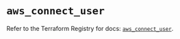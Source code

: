 # `aws_connect_user`

Refer to the Terraform Registry for docs: [`aws_connect_user`](https://registry.terraform.io/providers/hashicorp/aws/5.75.0/docs/resources/connect_user).
